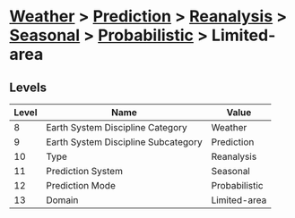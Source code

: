 # [Weather](../../../../..) > [Prediction](../../../..) > [Reanalysis](../../..) > [Seasonal](../..) > [Probabilistic](..) > Limited-area

## Levels

| Level | Name | Value |
|-----|-----|-----|
| 8 | Earth System Discipline Category | Weather |
| 9 | Earth System Discipline Subcategory | Prediction |
| 10 | Type | Reanalysis |
| 11 | Prediction System | Seasonal |
| 12 | Prediction Mode | Probabilistic |
| 13 | Domain | Limited-area |
